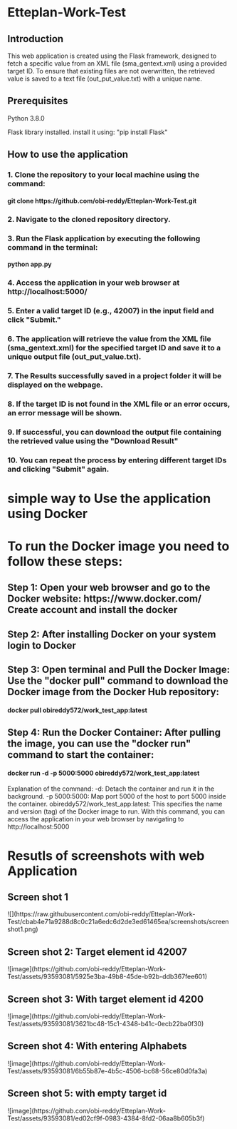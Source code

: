 # Etteplan-Work-Test
<h2>Introduction</h2>
This web application is created using the Flask framework, designed to fetch a specific value from an XML file (sma_gentext.xml) using a provided target ID. To ensure that existing files are not overwritten, the retrieved value is saved to a text file (out_put_value.txt) with a unique name.

<h2>Prerequisites</h2>
<p>Python 3.8.0</p>

<p>Flask library installed. install it using: "pip install Flask"</p>

<h2>How to use the application</h2>
<h3>1. Clone the repository to your local machine using the command:</h3>
<h4>     git clone https://github.com/obi-reddy/Etteplan-Work-Test.git</h4>
<h3>2. Navigate to the cloned repository directory.</h3>
<h3>3. Run the Flask application by executing the following command in the terminal:</h3>
<h4>      python app.py</h4>
<h3>4. Access the application in your web browser at http://localhost:5000/</h3>
<h3>5. Enter a valid target ID (e.g., 42007) in the input field and click "Submit."</h3>
<h3>6. The application will retrieve the value from the XML file (sma_gentext.xml) for the specified target ID and save it to a unique output file (out_put_value.txt).</h3>
<h3>7. The Results successfully saved in a project folder it will be displayed on the webpage.</h3>
<h3>8. If the target ID is not found in the XML file or an error occurs, an error message will be shown.</h3>
<h3>9. If successful, you can download the output file containing the retrieved value using the "Download Result"</h3>
<h3>10. You can repeat the process by entering different target IDs and clicking "Submit" again.</h3>


<h1> simple way to Use the application using Docker</h1>
<h1>To run the Docker image you need to follow these steps:</h1>
<h2>Step 1: Open your web browser and go to the Docker website: https://www.docker.com/ Create account and install the docker</h2>
<h2>Step 2: After installing Docker on your system login to Docker</h2>
<h2>Step 3: Open terminal and Pull the Docker Image: Use the "docker pull" command to download the Docker image from the Docker Hub repository:</h2>
<h4>docker pull obireddy572/work_test_app:latest</h4>
<h2>Step 4: Run the Docker Container: After pulling the image, you can use the "docker run" command to start the container:</h2>
<h4>docker run -d -p 5000:5000 obireddy572/work_test_app:latest </h4>
Explanation of the command:   
                           -d: Detach the container and run it in the background.
                           -p 5000:5000: Map port 5000 of the host to port 5000 inside the container.
                           obireddy572/work_test_app:latest: This specifies the name and version (tag) of the Docker image to run.
                           With this command, you can access the application in your web browser by navigating to http://localhost:5000
                           


<h1>Resutls of screenshots with web Application </h1>
<h2>Screen shot 1</h2>
![](https://raw.githubusercontent.com/obi-reddy/Etteplan-Work-Test/cbab4e71a9288d8c0c21a6edc6d2de3ed61465ea/screenshots/screenshot1.png)
<h2>Screen shot 2: Target element id 42007</h2>
![image](https://github.com/obi-reddy/Etteplan-Work-Test/assets/93593081/5925e3ba-49b8-45de-b92b-ddb367fee601)
<h2>Screen shot 3: With target element id 4200</h2>
![image](https://github.com/obi-reddy/Etteplan-Work-Test/assets/93593081/3621bc48-15c1-4348-b41c-0ecb22ba0f30)
<h2>Screen shot 4: With entering Alphabets</h2>
![image](https://github.com/obi-reddy/Etteplan-Work-Test/assets/93593081/6b55b87e-4b5c-4506-bc68-56ce80d0fa3a)
<h2>Screen shot 5: with empty target id</h2>
![image](https://github.com/obi-reddy/Etteplan-Work-Test/assets/93593081/ed02cf9f-0983-4384-8fd2-06aa8b605b3f)






